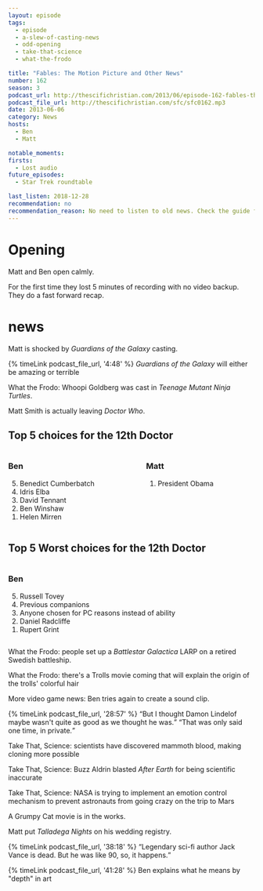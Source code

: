 ```yaml
---
layout: episode
tags:
  - episode
  - a-slew-of-casting-news
  - odd-opening
  - take-that-science
  - what-the-frodo

title: "Fables: The Motion Picture and Other News"
number: 162
season: 3
podcast_url: http://thescifichristian.com/2013/06/episode-162-fables-the-motion-picture-and-other-news/ 
podcast_file_url: http://thescifichristian.com/sfc/sfc0162.mp3
date: 2013-06-06
category: News
hosts:
  - Ben
  - Matt

notable_moments:
firsts:
  - Lost audio
future_episodes:
  - Star Trek roundtable

last_listen: 2018-12-28
recommendation: no
recommendation_reason: No need to listen to old news. Check the guide for what's interesting in hindsight.
---
```

# Opening
Matt and Ben open calmly.

For the first time they lost 5 minutes of recording with no video backup. They do a fast forward recap.  



# news
Matt is shocked by <i class="work-title">Guardians of the Galaxy</i> casting. 

{% timeLink podcast_file_url, '4:48' %} <i class="work-title">Guardians of the Galaxy</i> will either be amazing or terrible

What the Frodo: Whoopi Goldberg was cast in <i class="work-title">Teenage Mutant Ninja Turtles</i>.

Matt Smith is actually leaving <i class="work-title">Doctor Who</i>. 

<div class="top-five">
  <h2 class="has-text-centered">Top 5 choices for the 12th Doctor</h2>
  <div class="columns">
    <div class="column ben">
      <h3>Ben</h3>
      <ol reversed>
        <li>Benedict Cumberbatch
        <li>Idris Elba
        <li>David Tennant
        <li>Ben Winshaw
        <li>Helen Mirren
      </ol>
    </div>
    <div class="column matt">
      <h3>Matt</h3>
      <ol reversed>
        <li>President Obama
      </ol>
    </div>
  </div>
</div>

<div class="top-five">
  <h2 class="has-text-centered">Top 5 Worst choices for the 12th Doctor</h2>
  <div class="columns">
    <div class="column ben">
      <h3>Ben</h3>
      <ol reversed>
        <li>Russell Tovey
        <li>Previous companions
        <li>Anyone chosen for PC reasons instead of ability
        <li>Daniel Radcliffe
        <li>Rupert Grint 
      </ol>
    </div>
  </div>
</div>

What the Frodo: people set up a <i class="work-title">Battlestar Galactica</i> LARP on a retired Swedish battleship.

What the Frodo: there's a Trolls movie coming that will explain the origin of the trolls' colorful hair

More video game news: Ben tries again to create a sound clip. 

<div class="quote">
  {% timeLink podcast_file_url, '28:57' %}
  <q class="ben">But I thought Damon Lindelof maybe wasn't quite as good as we thought he was.</q>
  <q class="matt">That was only said one time, in private.</q>
</div>

Take That, Science: scientists have discovered mammoth blood, making cloning more possible

Take That, Science: Buzz Aldrin blasted <i class="work-title">After Earth</i> for being scientific inaccurate

Take That, Science: NASA is trying to implement an emotion control mechanism to prevent astronauts from going crazy on the trip to Mars

A Grumpy Cat movie is in the works.

Matt put <i class="work-title">Talladega Nights</i> on his wedding registry.

<div class="quote">
  {% timeLink podcast_file_url, '38:18' %}
  <q class="ben">Legendary sci-fi author Jack Vance is dead. But he was like 90, so, it happens.</q>
</div>

{% timeLink podcast_file_url, '41:28' %} Ben explains what he means by "depth" in art